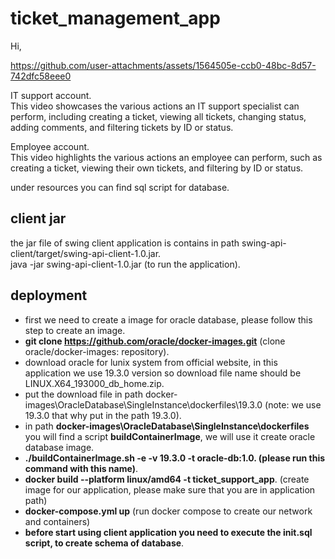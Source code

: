 # ticket_management_app

Hi,

https://github.com/user-attachments/assets/1564505e-ccb0-48bc-8d57-742dfc58eee0

IT support account.<br /> 
This video showcases the various actions an IT support specialist can perform, including creating a ticket, 
viewing all tickets, changing status, adding comments, 
and filtering tickets by ID or status.

Employee account.<br /> 
This video highlights the various actions an employee can perform, such as creating a ticket, 
viewing their own tickets, and filtering by ID or status.

under resources you can find sql script for database.

## client jar
the jar file of swing client application is contains in path swing-api-client/target/swing-api-client-1.0.jar.<br /> 
java -jar swing-api-client-1.0.jar (to run the application).

## deployment
- first we need to create a image for oracle database, please follow this step to create an image. <br />
- **git clone https://github.com/oracle/docker-images.git** (clone oracle/docker-images: repository).<br />
- download oracle for lunix system from official website, in this application we use 19.3.0 version so download file name should be LINUX.X64_193000_db_home.zip.<br />
- put the download file in path docker-images\OracleDatabase\SingleInstance\dockerfiles\19.3.0 (note: we use 19.3.0 that why put in the path 19.3.0).<br />
- in path **docker-images\OracleDatabase\SingleInstance\dockerfiles** you will find a script **buildContainerImage**, we will use it create oracle database image.<br />
- **./buildContainerImage.sh -e -v 19.3.0 -t oracle-db:1.0. (please run this command with this name)**.<br />
- **docker build --platform linux/amd64 -t ticket_support_app**. (create image for our application, please make sure that you are in application path) <br />
- **docker-compose.yml up** (run docker compose to create our network and containers) <br/>
- **before start using client application you need to execute the init.sql script, to create schema of database**. <br/>


